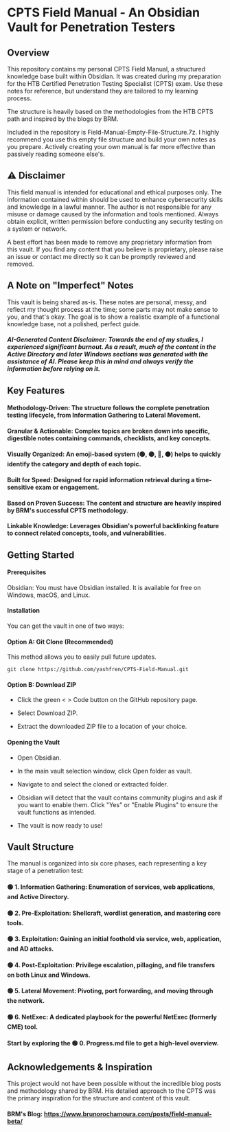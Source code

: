 # CPTS Field Manual - An Obsidian Vault for Penetration Testers
## Overview
This repository contains my personal CPTS Field Manual, a structured knowledge base built within Obsidian. It was created during my preparation for the HTB Certified Penetration Testing Specialist (CPTS) exam. Use these notes for reference, but understand they are tailored to my learning process.

The structure is heavily based on the methodologies from the HTB CPTS path and inspired by the blogs by BRM.

Included in the repository is Field-Manual-Empty-File-Structure.7z. I highly recommend you use this empty file structure and build your own notes as you prepare. Actively creating your own manual is far more effective than passively reading someone else's.

## ⚠️ Disclaimer
This field manual is intended for educational and ethical purposes only. The information contained within should be used to enhance cybersecurity skills and knowledge in a lawful manner. The author is not responsible for any misuse or damage caused by the information and tools mentioned. Always obtain explicit, written permission before conducting any security testing on a system or network.

A best effort has been made to remove any proprietary information from this vault. If you find any content that you believe is proprietary, please raise an issue or contact me directly so it can be promptly reviewed and removed.

## A Note on "Imperfect" Notes
This vault is being shared as-is. These notes are personal, messy, and reflect my thought process at the time; some parts may not make sense to you, and that's okay. The goal is to show a realistic example of a functional knowledge base, not a polished, perfect guide.

##### AI-Generated Content Disclaimer: Towards the end of my studies, I experienced significant burnout. As a result, much of the content in the Active Directory and later Windows sections was generated with the assistance of AI. Please keep this in mind and always verify the information before relying on it.

## Key Features
#### Methodology-Driven: The structure follows the complete penetration testing lifecycle, from Information Gathering to Lateral Movement.

#### Granular & Actionable: Complex topics are broken down into specific, digestible notes containing commands, checklists, and key concepts.

#### Visually Organized: An emoji-based system (🟢, 🟣, 🔵, 🟠) helps to quickly identify the category and depth of each topic.

#### Built for Speed: Designed for rapid information retrieval during a time-sensitive exam or engagement.

#### Based on Proven Success: The content and structure are heavily inspired by BRM's successful CPTS methodology.

#### Linkable Knowledge: Leverages Obsidian's powerful backlinking feature to connect related concepts, tools, and vulnerabilities.

## Getting Started
#### Prerequisites
Obsidian: You must have Obsidian installed. It is available for free on Windows, macOS, and Linux.
#### Installation
You can get the vault in one of two ways:

#### Option A: Git Clone (Recommended)

This method allows you to easily pull future updates.

```
git clone https://github.com/yashfren/CPTS-Field-Manual.git
```

#### Option B: Download ZIP

- Click the green < > Code button on the GitHub repository page.

- Select Download ZIP.

- Extract the downloaded ZIP file to a location of your choice.

#### Opening the Vault
- Open Obsidian.

- In the main vault selection window, click Open folder as vault.

- Navigate to and select the cloned or extracted folder.

- Obsidian will detect that the vault contains community plugins and ask if you want to enable them. Click "Yes" or "Enable Plugins" to ensure the vault functions as intended.

- The vault is now ready to use!

## Vault Structure
The manual is organized into six core phases, each representing a key stage of a penetration test:

#### 🟢 1. Information Gathering: Enumeration of services, web applications, and Active Directory.

#### 🟢 2. Pre-Exploitation: Shellcraft, wordlist generation, and mastering core tools.

#### 🟢 3. Exploitation: Gaining an initial foothold via service, web, application, and AD attacks.

#### 🟢 4. Post-Exploitation: Privilege escalation, pillaging, and file transfers on both Linux and Windows.

#### 🟢 5. Lateral Movement: Pivoting, port forwarding, and moving through the network.

#### 🟢 6. NetExec: A dedicated playbook for the powerful NetExec (formerly CME) tool.

#### Start by exploring the 🟢 0. Progress.md file to get a high-level overview.

## Acknowledgements & Inspiration
This project would not have been possible without the incredible blog posts and methodology shared by BRM. His detailed approach to the CPTS was the primary inspiration for the structure and content of this vault.
#### BRM's Blog: https://www.brunorochamoura.com/posts/field-manual-beta/
